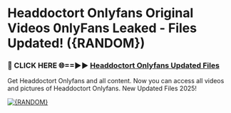 # Headdoctort Onlyfans Original Videos 0nlyFans Leaked - Files Updated! ({RANDOM})

<h3>🔴 CLICK HERE 🌐==►► <a href="https://betterlinks.top/A2PfLJ" rel="nofollow">Headdoctort Onlyfans Updated Files</a></h3>

Get Headdoctort Onlyfans and all content. Now you can access all videos and pictures of Headdoctort Onlyfans. New Updated Files 2025!

[![{RANDOM}](https://i.imgur.com/ppqm5kG.gif)](https://betterlinks.top/A2PfLJ)